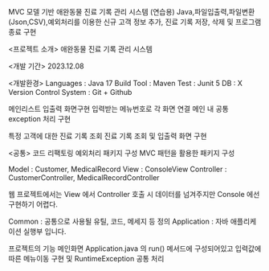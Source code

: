 MVC 모델 기반 애완동물 진료 기록 관리 시스템 (연습용)
Java,파일입출력,파일변환(Json,CSV),예외처리를 이용한 신규 고객 정보 추가, 진료 기록 저장, 삭제 및 프로그램 종료 구현

<프로젝트 소개>
애완동물 진료 기록 관리 시스템

<개발 기간>
2023.12.08

<개발환경>
Languages : Java 17
Build Tool : Maven
Test : Junit 5
DB : X
Version Control System : Git + Github

메인리스트 입출력 화면구현
입력받는 메뉴번호로 각 화면 연결
메인 내 공통 exception 처리 구현


특정 고객에 대한 진료 기록 조회
진료 기록 조회 및 입출력 화면 구현


<공통>
코드 리팩토링
예외처리
패키지 구성
MVC 패턴을 활용한 패키지 구성

Model : Customer, MedicalRecord
View : ConsoleView
Controller : CustomerController, MedicalRecordController

웹 프로젝트에서는 View 에서 Controller 호출 시 데이터를 넘겨주지만 Console 에선 구현하기 어렵다.

Common : 공통으로 사용될 유틸, 코드, 메세지 등 정의
Application : 자바 애플리케이션 실행부 입니다.

프로젝트의 기능
메인화면
Application.java 의 run() 메서드에 구성되어있고 입력값에 따른 메뉴이동 구현 및 RuntimeException 공통 처리

 




